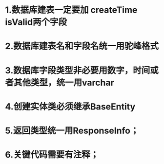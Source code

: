 # 1.数据库建表一定要加 createTime isValid两个字段
# 2.数据库建表名和字段名统一用驼峰格式
# 3.数据库字段类型非必要用数字，时间或者其他类型，统一用varchar
# 4.创建实体类必须继承BaseEntity
# 5.返回类型统一用ResponseInfo；
# 6.关键代码需要有注释；